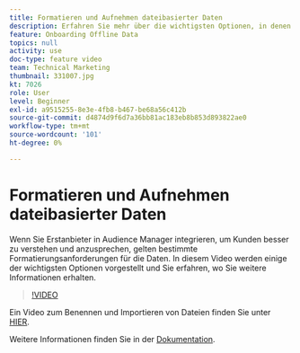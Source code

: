 ```yaml
---
title: Formatieren und Aufnehmen dateibasierter Daten
description: Erfahren Sie mehr über die wichtigsten Optionen, in denen Sie weitere Informationen erhalten, wenn Sie Erstanbieter in Audience Manager einbinden, um Ihre Kunden besser zu verstehen und anzusprechen. Erfahren Sie mehr über bestimmte Formatierungsanforderungen für die Daten.
feature: Onboarding Offline Data
topics: null
activity: use
doc-type: feature video
team: Technical Marketing
thumbnail: 331007.jpg
kt: 7026
role: User
level: Beginner
exl-id: a9515255-8e3e-4fb8-b467-be68a56c412b
source-git-commit: d4874d9f6d7a36bb81ac183eb8b853d893822ae0
workflow-type: tm+mt
source-wordcount: '101'
ht-degree: 0%

---
```


# Formatieren und Aufnehmen dateibasierter Daten

Wenn Sie Erstanbieter in Audience Manager integrieren, um Kunden besser zu verstehen und anzusprechen, gelten bestimmte Formatierungsanforderungen für die Daten. In diesem Video werden einige der wichtigsten Optionen vorgestellt und Sie erfahren, wo Sie weitere Informationen erhalten.

>[!VIDEO](https://video.tv.adobe.com/v/331007/?quality=12&learn=on)

Ein Video zum Benennen und Importieren von Dateien finden Sie unter [HIER](steps-for-ingesting-file-based-data.md).

Weitere Informationen finden Sie in der [Dokumentation](https://experienceleague.adobe.com/docs/audience-manager/user-guide/implementation-integration-guides/sending-audience-data/batch-data-transfer-process/inbound-file-contents.html?).
